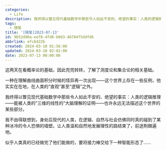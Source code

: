 ```yaml
---
categories:
  - Life
description: 我终得以瞥见现代基础数学中那些令人如此不安的、绝望的事实：人类的逻辑推理——能被人类的”三维的线性的“大脑理解的证明——也许永远无法描述这个世界的某些部分
tags:
  - 随笔
title: '[随笔]2023-07-13'
id: 9b52d90a-eef8-4fd8-b0d3-46784f5ddfd6
abbrlink: efc6422b
created: 2024-03-10 01:56:00
updated: 2024-03-10 02:02:00
date: 2023-07-13 00:00:00
---
```


这两天在看概率论的基础，因此兜兜转转，了解了测度论和集合论的相关基础。

一种在理解曲线曲面积分时候的怪异再一次出现——这个世界上存在一些反例，他实实在在地，在人类的“直观”甚至“逻辑”之外。

我终得以瞥见现代基础数学中那些令人如此不安的、绝望的事实：人类的逻辑推理——能被人类的”三维的线性的“大脑理解的证明——也许永远无法描述这个世界的某些部分。

我不由得联想到，身处后现代的人类，在逻辑、自然与社会仿佛同时真的碰到了某种冰冷的令人恐惧的墙壁。让人类温和自然地发展理性的路结束了，前途荆棘遍地。

似乎人类真的已经做完了他们能做的，要将接力棒交给下一种智能形态了……
